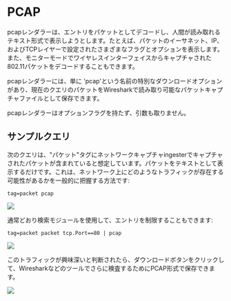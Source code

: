 # PCAP

pcapレンダラーは、エントリをパケットとしてデコードし、人間が読み取れるテキスト形式で表示しようとします。たとえば、パケットのイーサネット、IP、およびTCPレイヤーで設定されたさまざまなフラグとオプションを表示します。また、モニターモードでワイヤレスインターフェイスからキャプチャされた802.11パケットをデコードすることもできます。

pcapレンダラーには、単に 'pcap'という名前の特別なダウンロードオプションがあり、現在のクエリのパケットをWiresharkで読み取り可能なパケットキャプチャファイルとして保存できます。

pcapレンダラーはオプションフラグを持たず、引数も取りません。

## サンプルクエリ

次のクエリは、"パケット"タグにネットワークキャプチャingesterでキャプチャされたパケットが含まれていると想定しています。パケットをテキストとして表示するだけです。これは、ネットワーク上にどのようなトラフィックが存在する可能性があるかを一般的に把握する方法です:

```
tag=packet pcap
```

![](pcap1.png)

通常どおり検索モジュールを使用して、エントリを制限することもできます:

```
tag=packet packet tcp.Port==80 | pcap
```

![](pcap-http.png)

このトラフィックが興味深いと判断されたら、ダウンロードボタンをクリックして、Wiresharkなどのツールでさらに検査するためにPCAP形式で保存できます。

![](download.png)
